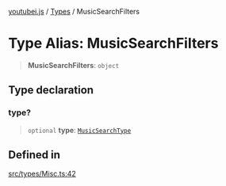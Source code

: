 [youtubei.js](../../../README.md) / [Types](../README.md) / MusicSearchFilters

# Type Alias: MusicSearchFilters

> **MusicSearchFilters**: `object`

## Type declaration

### type?

> `optional` **type**: [`MusicSearchType`](MusicSearchType.md)

## Defined in

[src/types/Misc.ts:42](https://github.com/LuanRT/YouTube.js/blob/4ae0cc5c523a2080e68d6c0c1437c78fe318ea30/src/types/Misc.ts#L42)
